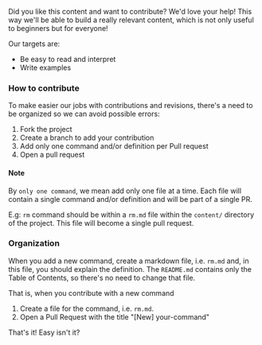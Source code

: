 Did you like this content and want to contribute? We'd love your help! This way we'll be able to build a really relevant content, which is not only useful to beginners but for everyone!

Our targets are:

- Be easy to read and interpret
- Write examples

### How to contribute

To make easier our jobs with contributions and revisions, there's a need to be organized so we can avoid possible errors:

1. Fork the project
2. Create a branch to add your contribution
3. Add only one command and/or definition per Pull request
4. Open a pull request

#### Note ####

By `only one command`, we mean add only one file at a time. Each file will contain a single command and/or definition and will be part of a single PR.

E.g: `rm` command should be within a `rm.md` file within the `content/` directory of the project. This file will become a single pull request.

### Organization

When you add a new command, create a markdown file, i.e. `rm.md` and, in this file, you should explain the definition.
The `README.md` contains only the Table of Contents, so there's no need to change that file.

That is, when you contribute with a new command

1. Create a file for the command, i.e. ```rm.md```.
2. Open a Pull Request with the title "[New] your-command"

That's it! Easy isn't it?
